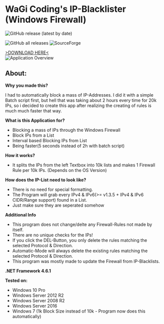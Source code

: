 # WaGi Coding's IP-Blacklister (Windows Firewall)
![GitHub release (latest by date)](https://img.shields.io/github/v/release/WaGi-Coding/WaGis-Mass-IP-Blacklister-Windows?label=Latest%20Version&style=for-the-badge)

![GitHub all releases](https://img.shields.io/github/downloads/WaGi-Coding/WaGis-Mass-IP-Blacklister-Windows/total?label=Github%20Release%20Downloads)
![SourceForge](https://img.shields.io/sourceforge/dt/wagi-ip-blacklister?label=SourceForge%20Downloads)

[>DOWNLOAD HERE<](https://github.com/WaGi-Coding/WaGis-Mass-IP-Blacklister-Windows/releases)  
![Application Overview](https://i.imgur.com/Pn7tANy.png)



## About:

__Why you made this?__

I had to automatically block a mass of IP-Addresses. I did it with a simple Batch script first, but hell that was taking about 2 hours every time for 20k IPs, so i decided to create this app after realizing the creating of rules is much much faster that way.

__What is this Application for?__

* Blocking a mass of IPs through the Windows Firewall
* Block IPs from a List
* Interval based Blocking IPs from List
* Being faster(5 seconds instead of 2h with batch script)

__How it works?__

* It splits the IPs from the left Textbox into 10k lists and makes 1 Firewall Rule per 10k IPs. (Depends on the OS Version)

__How does the IP-List need to look like?__

* There is no need for special formatting.
* The Program will grab every IPv4 & IPv6(>= v1.3.5 + IPv4 & IPv6 CIDR/Range support) found in a List.
* Just make sure they are seperated somehow

__Additional Info__
* This program does not change/delte any Firewall-Rules not made by itself.
* There are no unique checks for the IPs!
* If you click the DEL-Button, you only delete the rules matching the selected Protocol & Direction.
* Automatic-Mode will always delete the existing rules matching the selected Protocol & Direction.
* This program was mostly made to update the Firewall from IP-Blacklists.

__.NET Framework 4.6.1__

__Tested on:__
* Windows 10 Pro
* Windows Server 2012 R2
* Windows Server 2008 R2
* Windows Server 2016
* Windows 7 (1k Block Size instead of 10k - Program now does this automatically)
